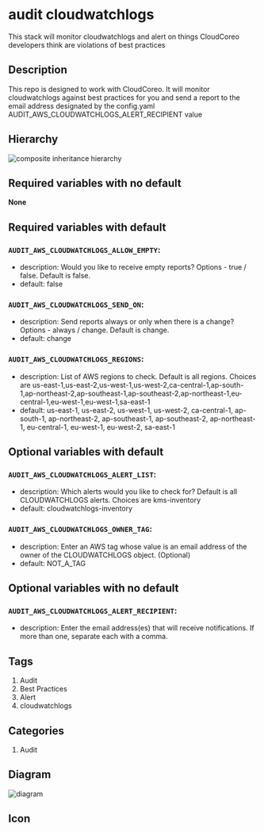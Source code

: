audit cloudwatchlogs
============================
This stack will monitor cloudwatchlogs and alert on things CloudCoreo developers think are violations of best practices


## Description
This repo is designed to work with CloudCoreo. It will monitor cloudwatchlogs against best practices for you and send a report to the email address designated by the config.yaml AUDIT_AWS_CLOUDWATCHLOGS_ALERT_RECIPIENT value

## Hierarchy
![composite inheritance hierarchy](https://raw.githubusercontent.com/CloudCoreo/audit-aws-cloudwatchlogs/master/images/hierarchy.png "composite inheritance hierarchy")



## Required variables with no default

**None**


## Required variables with default

### `AUDIT_AWS_CLOUDWATCHLOGS_ALLOW_EMPTY`:
  * description: Would you like to receive empty reports? Options - true / false. Default is false.
  * default: false

### `AUDIT_AWS_CLOUDWATCHLOGS_SEND_ON`:
  * description: Send reports always or only when there is a change? Options - always / change. Default is change.
  * default: change

### `AUDIT_AWS_CLOUDWATCHLOGS_REGIONS`:
  * description: List of AWS regions to check. Default is all regions. Choices are us-east-1,us-east-2,us-west-1,us-west-2,ca-central-1,ap-south-1,ap-northeast-2,ap-southeast-1,ap-southeast-2,ap-northeast-1,eu-central-1,eu-west-1,eu-west-1,sa-east-1
  * default: us-east-1, us-east-2, us-west-1, us-west-2, ca-central-1, ap-south-1, ap-northeast-2, ap-southeast-1, ap-southeast-2, ap-northeast-1, eu-central-1, eu-west-1, eu-west-2, sa-east-1


## Optional variables with default

### `AUDIT_AWS_CLOUDWATCHLOGS_ALERT_LIST`:
  * description: Which alerts would you like to check for? Default is all CLOUDWATCHLOGS alerts. Choices are kms-inventory
  * default: cloudwatchlogs-inventory

### `AUDIT_AWS_CLOUDWATCHLOGS_OWNER_TAG`:
  * description: Enter an AWS tag whose value is an email address of the owner of the CLOUDWATCHLOGS object. (Optional)
  * default: NOT_A_TAG


## Optional variables with no default

### `AUDIT_AWS_CLOUDWATCHLOGS_ALERT_RECIPIENT`:
  * description: Enter the email address(es) that will receive notifications. If more than one, separate each with a comma.

## Tags
1. Audit
1. Best Practices
1. Alert
1. cloudwatchlogs

## Categories
1. Audit



## Diagram
![diagram](https://raw.githubusercontent.com/CloudCoreo/audit-aws-cloudwatchlogs/master/images/diagram.png "diagram")


## Icon


